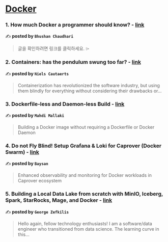 
<h1><a href=https://medium.com/tag/docker/recommended target="_blank" rel="noopener noreferrer">Docker</a></h1>
<h3>1. How much Docker a programmer should know? - <a href="https://medium.com/@bhushanch45/how-much-docker-a-programmer-should-know-3d03ac99f03a" target="_blank" rel="noopener noreferrer">link</a></h3>

✍️ **posted by `Bhushan Chaudhari`**

<blockquote>글을 확인하려면 링크를 클릭하세요. ⌲</blockquote>

<h3>2. Containers: has the pendulum swung too far? - <a href="https://medium.com/itnext/containers-has-the-pendulum-swung-too-far-208ad02a6b42" target="_blank" rel="noopener noreferrer">link</a></h3>

✍️ **posted by `Niels Cautaerts`**

<blockquote>Containerization has revolutionized the software industry, but using them blindly for everything without considering their drawbacks or…</blockquote>

<h3>3. Dockerfile-less and Daemon-less Build - <a href="https://medium.com/itnext/dockerfile-less-and-daemon-less-build-faa0513e320f" target="_blank" rel="noopener noreferrer">link</a></h3>

✍️ **posted by `Mahdi Mallaki`**

<blockquote>Building a Docker image without requiring a Dockerfile or Docker Daemon</blockquote>

<h3>4. Do not Fly Blind! Setup Grafana & Loki for Caprover (Docker Swarm) - <a href="https://medium.com/@mebaysan/do-not-fly-blind-setup-grafana-loki-for-caprover-docker-swarm-f60abd75c203" target="_blank" rel="noopener noreferrer">link</a></h3>

✍️ **posted by `Baysan`**

<blockquote>Enhanced observability and monitoring for Docker workloads in Caprover ecosystem</blockquote>

<h3>5. Building a Local Data Lake from scratch with MinIO, Iceberg, Spark, StarRocks, Mage, and Docker - <a href="https://medium.com/data-engineer-things/building-a-local-data-lake-from-scratch-with-minio-iceberg-spark-starrocks-mage-and-docker-c12436e6ff9d" target="_blank" rel="noopener noreferrer">link</a></h3>

✍️ **posted by `George Zefkilis`**

<blockquote>Hello again, fellow technology enthusiasts! I am a software/data engineer who transitioned from data science. The learning curve in this…</blockquote>


